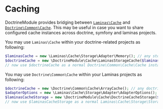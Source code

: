 # Caching

DoctrineModule provides bridging between
[`Laminas\Cache`](https://github.com/laminas/laminas-cache)
and [`Doctrine\Common\Cache`](https://github.com/doctrine/common/tree/master/lib/Doctrine/Common/Cache).
This may be useful in case you want to share configured cache instances across doctrine, symfony
and laminas projects.

You may use `Laminas\Cache` within your doctrine-related projects as following:

```php
$laminasCache = new \Laminas\Cache\Storage\Adapter\Memory(); // any storage adapter is OK here
$doctrineCache = new \DoctrineModule\Cache\LaminasStorageCache($laminasCache);
// now use $doctrineCache as a normal Doctrine\Common\Cache\Cache instance
```

You may use `Doctrine\Common\Cache` within your Laminas projects as following:

```php
$doctrineCache = new \Doctrine\Common\Cache\ArrayCache(); // any doctrine cache is OK here
$adapterOptions = new \Laminas\Cache\Storage\Adapter\AdapterOptions();
$laminasCacheStorage = new \DoctrineModule\Cache\DoctrineCacheStorage($adapterOptions, $doctrineCache);
// now use $laminasCacheStorage as a normal Laminas\Cache\Storage\StorageInterface instance.
```
